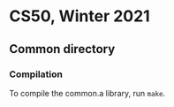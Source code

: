 # CS50, Winter 2021

## Common directory

### Compilation
To compile the common.a library, run `make`.
